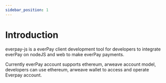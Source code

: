 ```yaml
---
sidebar_position: 1
---
```

# Introduction
everpay-js is a everPay client development tool for developers to integrate everPay on nodeJS and web to make everPay payments.

Currently everPay account supports ethereum, arweave account model, developers can use ethereum, arweave wallet to access and operate Everpay account.